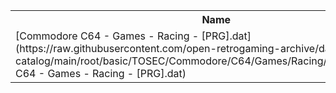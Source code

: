 <table>
<tr><th>Name</th><th>Size</th></tr>
<tr><td>
[Commodore C64 - Games - Racing - [PRG].dat](https://raw.githubusercontent.com/open-retrogaming-archive/dat-catalog/main/root/basic/TOSEC/Commodore/C64/Games/Racing/[PRG]/Commodore C64 - Games - Racing - [PRG].dat)
</td><td>244877</td></tr>
</table>

